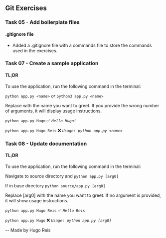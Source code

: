 ## Git Exercises

### Task 05 - Add boilerplate files

#### .gitignore file

- Added a .gitignore file with a commands file to store the commands used in the exercises.

### Task 07 - Create a sample application

#### TL;DR

To use the application, run the following command in the terminal:

`python app.py <name>` _or_ `python3 app.py <name>`

Replace <name> with the name you want to greet. If you provide the wrong number of arguments, it will display usage instructions.

`python app.py Hugo` ✅ _`Hello Hugo!`_

`python app.py Hugo Reis` ❌ _`Usage: python app.py <name>`_

### Task 08 - Update documentation

#### TL;DR

To use the application, run the following command in the terminal:

Navigate to source directory and `python app.py [arg0]`

If in base directory `python source/app.py [arg0]`

Replace [arg0] with the name you want to greet. If no argument is provided, it will show usage instructions.

`python app.py Hugo Reis` ✅ _`Hello Reis`_

`python app.py Hugo` ❌ _`Usage: python app.py [arg0]`_

-- Made by Hugo Reis
